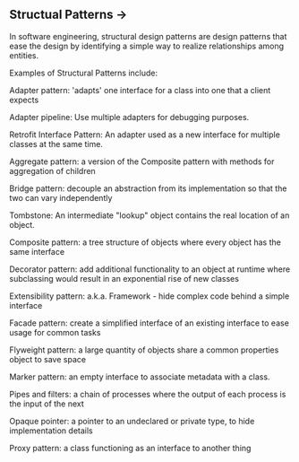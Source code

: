 
## Structual Patterns ->
 
 In software engineering, structural design patterns are design patterns that ease the design by identifying a simple way to realize relationships among entities.

  Examples of Structural Patterns include:

  Adapter pattern: 'adapts' one interface for a class into one that a client expects

  Adapter pipeline: Use multiple adapters for debugging purposes.

  Retrofit Interface Pattern: An adapter used as a new interface for multiple classes at the same time.

  Aggregate pattern: a version of the Composite pattern with methods for aggregation of children

  Bridge pattern: decouple an abstraction from its implementation so that the two can vary independently

  Tombstone: An intermediate "lookup" object contains the real location of an object.

  Composite pattern: a tree structure of objects where every object has the same interface

  Decorator pattern: add additional functionality to an object at runtime where subclassing would result in an exponential rise of new classes

  Extensibility pattern: a.k.a. Framework - hide complex code behind a simple interface

  Facade pattern: create a simplified interface of an existing interface to ease usage for common tasks

  Flyweight pattern: a large quantity of objects share a common properties object to save space

  Marker pattern: an empty interface to associate metadata with a class.
  
  Pipes and filters: a chain of processes where the output of each process is the input of the next

  Opaque pointer: a pointer to an undeclared or private type, to hide implementation details
 
  Proxy pattern: a class functioning as an interface to another thing 